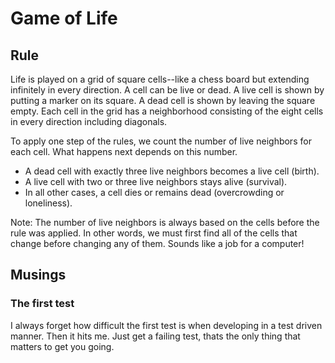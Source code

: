 # Game of Life

## Rule
Life is played on a grid of square cells--like a chess board but extending infinitely in every direction. A cell can be live or dead. A live cell is shown by putting a marker on its square. A dead cell is shown by leaving the square empty. Each cell in the grid has a neighborhood consisting of the eight cells in every direction including diagonals.

To apply one step of the rules, we count the number of live neighbors for each cell. What happens next depends on this number.

* A dead cell with exactly three live neighbors becomes a live cell (birth).
* A live cell with two or three live neighbors stays alive (survival).		
* In all other cases, a cell dies or remains dead (overcrowding or loneliness).
			
Note: The number of live neighbors is always based on the cells before the rule was applied. In other words, we must first find all of the cells that change before changing any of them. Sounds like a job for a computer!

## Musings
### The first test
I always forget how difficult the first test is when developing in a test driven manner.  Then it hits me.  Just get a failing test, thats the only thing that matters to get you going.
